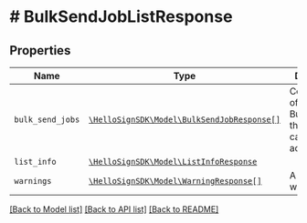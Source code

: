 # # BulkSendJobListResponse



## Properties

Name | Type | Description | Notes
------------ | ------------- | ------------- | -------------
| `bulk_send_jobs` | [```\HelloSignSDK\Model\BulkSendJobResponse[]```](BulkSendJobResponse.md) |  Contains a list of BulkSendJobs that the API caller has access to.  |  |
| `list_info` | [```\HelloSignSDK\Model\ListInfoResponse```](ListInfoResponse.md) |    |  |
| `warnings` | [```\HelloSignSDK\Model\WarningResponse[]```](WarningResponse.md) |  A list of warnings.  |  |

[[Back to Model list]](../../README.md#models) [[Back to API list]](../../README.md#endpoints) [[Back to README]](../../README.md)
